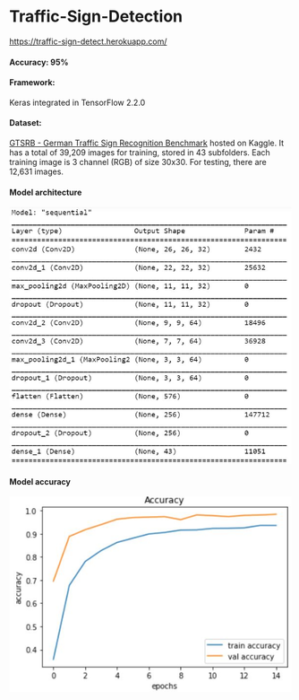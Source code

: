 # Traffic-Sign-Detection
https://traffic-sign-detect.herokuapp.com/

#### Accuracy: 95%

#### Framework:
Keras integrated in TensorFlow 2.2.0

#### Dataset:
[GTSRB - German Traffic Sign Recognition Benchmark](https://www.kaggle.com/meowmeowmeowmeowmeow/gtsrb-german-traffic-sign) hosted on Kaggle. It has a total of 39,209 images for training, stored in 43 subfolders. Each training image is 3 channel (RGB) of size 30x30. For testing, there are 12,631 images.

#### Model architecture
<img src="model_summary.jpg" height="50%" />

#### Model accuracy
<img src="model_accuracy.jpg" height="50%" />
